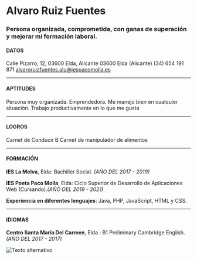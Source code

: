 # Alvaro Ruiz Fuentes
### Persona organizada, comprometida, con ganas de superación y mejorar mi formación laboral.

#### DATOS
Calle Pizarro, 12, 03600 Elda, Alicante
03600 Elda (Alicante)
(34) 654 191 871 
alvaroruizfuentes.alu@iespacomolla.es

- - -

#### APTITUDES
Persona muy organizada.
Emprendedora.
Me manejo bien en cualquier situación.
Trabajo productivamente en lo que me gusta

- - -

#### LOGROS
Carnet de Conducir B 
Carnet de manipulador de alimentos



- - - 

#### FORMACIÓN
**IES La Melva**, Elda: Bachiller Social.
_(AÑO DEL 2017 - 2019)_

**IES Poeta Paco Molla**, Elda: Ciclo Superior de Desarrollo de Aplicaciones Web (Cursando)._(AÑO DEL 2019 - 2021)_

**Experiencia en diferentes lenguajes**: Java, PHP, JavaScript, HTML y CSS. 

- - - 

#### IDIOMAS
**Centro Santa María Del Carmen**, Elda : B1 Preliminary Cambridge English. 
_(AÑO DEL 2017 - 2017)_

![Texto alternativo](Curriculim/imagen.jpg)

                       

